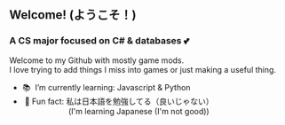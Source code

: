 ## Welcome! (ようこそ！)

### A CS major focused on C# & databases 💕
Welcome to my Github with mostly game mods.<br>
I love trying to add things I miss into games or just making a useful thing.
- 📚 &nbsp;I’m currently learning: Javascript & Python
- &nbsp;🎈 Fun fact: 私は日本語を勉強してる（良いじゃない）
<br>&nbsp;&nbsp;&nbsp;&nbsp;&nbsp;&nbsp;&nbsp;&nbsp;&nbsp;&nbsp;&nbsp;&nbsp;&nbsp;&nbsp;&nbsp;&nbsp;&nbsp;&nbsp;&nbsp;&nbsp;&nbsp;(I'm learning Japanese (I'm not good))
